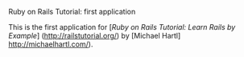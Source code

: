 Ruby on Rails Tutorial: first application

This is the first application for [*Ruby on Rails Tutorial: Learn Rails by Example*] (http://railstutorial.org/) by [Michael Hartl] http://michaelhartl.com/).

